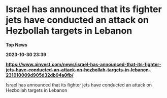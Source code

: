 # Israel has announced that its fighter jets have conducted an attack on Hezbollah targets in Lebanon
**Top News**

**2023-10-30 23:39**

**https://www.ainvest.com/news/israel-has-announced-that-its-fighter-jets-have-conducted-an-attack-on-hezbollah-targets-in-lebanon-231010009d905d32db94a0fb/**

Israel has announced that its fighter jets have conducted an attack on Hezbollah targets in Lebanon